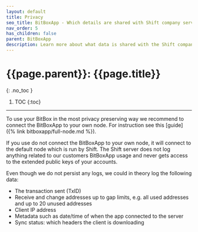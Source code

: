 ```yaml
---
layout: default
title: Privacy
seo_title: BitBoxApp - Which details are shared with Shift company servers?
nav_order: 5
has_children: false
parent: BitBoxApp
description: Learn more about what data is shared with the Shift company servers when using the BitBoxApp without your own full node.
---
```


# {{page.parent}}: {{page.title}}
{: .no_toc }

1. TOC
{:toc}

---
To use your BitBox in the most privacy preserving way we recommend to connect the BitBoxApp to your own node. For instruction see this [guide]({% link bitboxapp/full-node.md %}).

If you use do not connect the BitBoxApp to your own node, it will connect to the default node which is run by Shift.
The Shift server does not log anything related to our customers BitBoxApp usage and never gets access to the extended public keys of your accounts.

Even though we do not persist any logs, we could in theory log the following data:
- The transaction sent (TxID)
- Receive and change addresses up to gap limits, e.g. all used addresses and up to 20 unused addresses
- Client IP address
- Metadata such as date/time of when the app connected to the server
- Sync status: which headers the client is downloading
